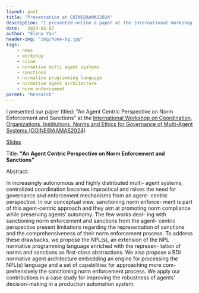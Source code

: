 ```yaml
---
layout: post
title: "Presentation at COINE@AAMAS2024"
description: "I presented online a paper at the International Workshop on Coordination, Organizations, Institutions, Norms and Ethics for Governance of Multi-Agent Systems (COINE@AAMAS2024)"
date:   2024-05-07
author: "Elena Yan"
header-img: "img/home-bg.jpg"
tags: 
    - news
    - workshop
    - coine
    - normative multi agent systems
    - sanctions
    - normative programming language
    - normative agent architecture 
    - norm enforcement
parent: "Research"
---
```


I presented our paper titled: "An Agent Centric Perspective on Norm Enforcement and Sanctions" at the [International Workshop on Coordination, Organizations, Institutions, Norms and Ethics for Governance of Multi-Agent Systems (COINE@AAMAS2024)](https://coin-workshop.github.io/coine-2024-auckland/postproceedings.html)

[Slides](../../../../presentation/coine24.pdf)

Title: **"An Agent Centric Perspective on Norm Enforcement and Sanctions"**

Abstract: 

In increasingly autonomous and highly distributed multi-
agent systems, centralized coordination becomes impractical and raises
the need for governance and enforcement mechanisms from an agent-
centric perspective. In our conceptual view, sanctioning norm enforce-
ment is part of this agent-centric approach and they aim at promoting
norm compliance while preserving agents’ autonomy. The few works deal-
ing with sanctioning norm enforcement and sanctions from the agent-
centric perspective present limitations regarding the representation of
sanctions and the comprehensiveness of their norm enforcement process.
To address these drawbacks, we propose the NPL(s), an extension of
the NPL normative programming language enriched with the represen-
tation of norms and sanctions as first-class abstractions. We also propose
a BDI normative agent architecture embedding an engine for processing
the NPL(s) language and a set of capabilities for approaching more com-
prehensively the sanctioning norm enforcement process. We apply our
contributions in a case study for improving the robustness of agents’
decision-making in a production automation system.